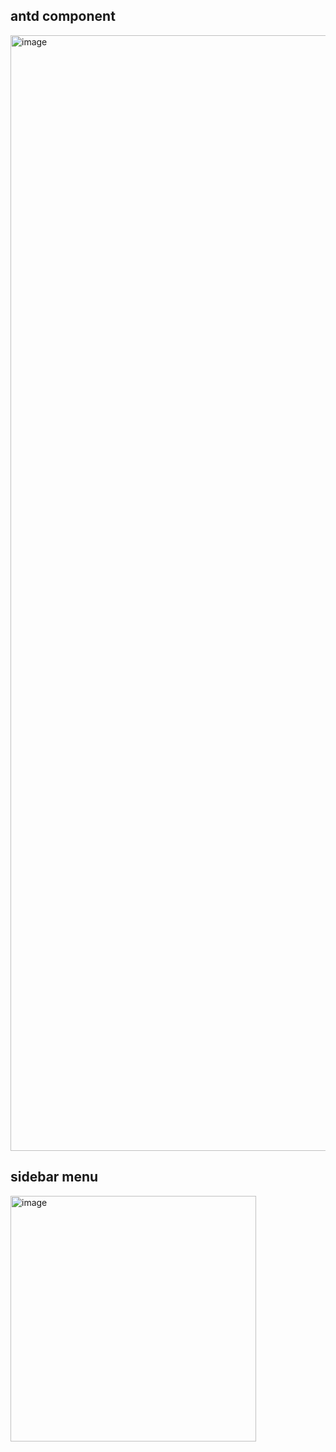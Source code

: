 ## antd component  
<img width="1785" alt="image" src="https://github.com/user-attachments/assets/2bcb8aa2-6e91-4ad3-9297-6130c29472f0">  

## sidebar menu   
<img width="393" alt="image" src="https://github.com/user-attachments/assets/b3a3bc70-c7ae-4e71-a109-c19d3016304f">    
